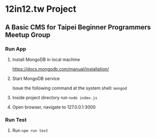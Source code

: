 12in12.tw Project
===
A Basic CMS for Taipei Beginner Programmers Meetup Group
---


### Run App

 1. Install MongoDB in local machine

    https://docs.mongodb.com/manual/installation/

 2. Start MongoDB service

    Issue the following command at the system shell: `mongod`

 3. Inside project directory run `node index.js`

 4. Open browser, navigate to 127.0.0.1:3000

### Run Test

  1. Run `npm run test`
